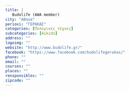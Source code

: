 ```yaml
---
title: |
   Budolife (AWA member)
city: "Αθήνα"
perioxi: "ΓΕΡΑΚΑΣ"
categories: [Πολεμικές τέχνες]
subcategories: [Aikido]
address: ""
logoimg: ""
website: "http://www.budolife.gr/"
facebook: "https://www.facebook.com/budolifegerakas/"
phone: ""
email: ""
courses: ""
places: ""
rensponsibles: ""
zipcode: ""
---
```




